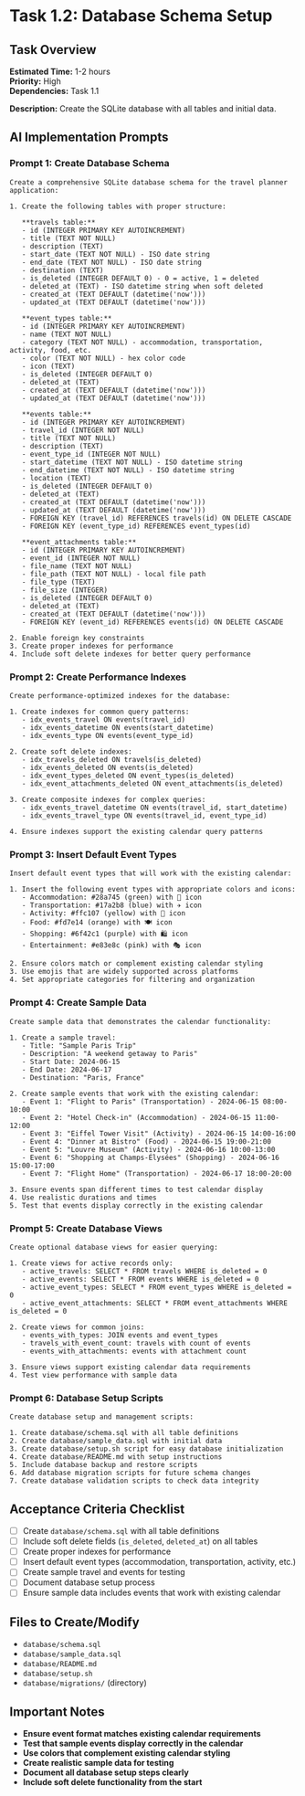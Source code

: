 # Task 1.2: Database Schema Setup

## Task Overview
**Estimated Time:** 1-2 hours  
**Priority:** High  
**Dependencies:** Task 1.1

**Description:** Create the SQLite database with all tables and initial data.

## AI Implementation Prompts

### Prompt 1: Create Database Schema
```
Create a comprehensive SQLite database schema for the travel planner application:

1. Create the following tables with proper structure:

   **travels table:**
   - id (INTEGER PRIMARY KEY AUTOINCREMENT)
   - title (TEXT NOT NULL)
   - description (TEXT)
   - start_date (TEXT NOT NULL) - ISO date string
   - end_date (TEXT NOT NULL) - ISO date string
   - destination (TEXT)
   - is_deleted (INTEGER DEFAULT 0) - 0 = active, 1 = deleted
   - deleted_at (TEXT) - ISO datetime string when soft deleted
   - created_at (TEXT DEFAULT (datetime('now')))
   - updated_at (TEXT DEFAULT (datetime('now')))

   **event_types table:**
   - id (INTEGER PRIMARY KEY AUTOINCREMENT)
   - name (TEXT NOT NULL)
   - category (TEXT NOT NULL) - accommodation, transportation, activity, food, etc.
   - color (TEXT NOT NULL) - hex color code
   - icon (TEXT)
   - is_deleted (INTEGER DEFAULT 0)
   - deleted_at (TEXT)
   - created_at (TEXT DEFAULT (datetime('now')))
   - updated_at (TEXT DEFAULT (datetime('now')))

   **events table:**
   - id (INTEGER PRIMARY KEY AUTOINCREMENT)
   - travel_id (INTEGER NOT NULL)
   - title (TEXT NOT NULL)
   - description (TEXT)
   - event_type_id (INTEGER NOT NULL)
   - start_datetime (TEXT NOT NULL) - ISO datetime string
   - end_datetime (TEXT NOT NULL) - ISO datetime string
   - location (TEXT)
   - is_deleted (INTEGER DEFAULT 0)
   - deleted_at (TEXT)
   - created_at (TEXT DEFAULT (datetime('now')))
   - updated_at (TEXT DEFAULT (datetime('now')))
   - FOREIGN KEY (travel_id) REFERENCES travels(id) ON DELETE CASCADE
   - FOREIGN KEY (event_type_id) REFERENCES event_types(id)

   **event_attachments table:**
   - id (INTEGER PRIMARY KEY AUTOINCREMENT)
   - event_id (INTEGER NOT NULL)
   - file_name (TEXT NOT NULL)
   - file_path (TEXT NOT NULL) - local file path
   - file_type (TEXT)
   - file_size (INTEGER)
   - is_deleted (INTEGER DEFAULT 0)
   - deleted_at (TEXT)
   - created_at (TEXT DEFAULT (datetime('now')))
   - FOREIGN KEY (event_id) REFERENCES events(id) ON DELETE CASCADE

2. Enable foreign key constraints
3. Create proper indexes for performance
4. Include soft delete indexes for better query performance
```

### Prompt 2: Create Performance Indexes
```
Create performance-optimized indexes for the database:

1. Create indexes for common query patterns:
   - idx_events_travel ON events(travel_id)
   - idx_events_datetime ON events(start_datetime)
   - idx_events_type ON events(event_type_id)

2. Create soft delete indexes:
   - idx_travels_deleted ON travels(is_deleted)
   - idx_events_deleted ON events(is_deleted)
   - idx_event_types_deleted ON event_types(is_deleted)
   - idx_event_attachments_deleted ON event_attachments(is_deleted)

3. Create composite indexes for complex queries:
   - idx_events_travel_datetime ON events(travel_id, start_datetime)
   - idx_events_travel_type ON events(travel_id, event_type_id)

4. Ensure indexes support the existing calendar query patterns
```

### Prompt 3: Insert Default Event Types
```
Insert default event types that will work with the existing calendar:

1. Insert the following event types with appropriate colors and icons:
   - Accommodation: #28a745 (green) with 🏨 icon
   - Transportation: #17a2b8 (blue) with ✈️ icon
   - Activity: #ffc107 (yellow) with 🎯 icon
   - Food: #fd7e14 (orange) with 🍽️ icon
   - Shopping: #6f42c1 (purple) with 🛍️ icon
   - Entertainment: #e83e8c (pink) with 🎭 icon

2. Ensure colors match or complement existing calendar styling
3. Use emojis that are widely supported across platforms
4. Set appropriate categories for filtering and organization
```

### Prompt 4: Create Sample Data
```
Create sample data that demonstrates the calendar functionality:

1. Create a sample travel:
   - Title: "Sample Paris Trip"
   - Description: "A weekend getaway to Paris"
   - Start Date: 2024-06-15
   - End Date: 2024-06-17
   - Destination: "Paris, France"

2. Create sample events that work with the existing calendar:
   - Event 1: "Flight to Paris" (Transportation) - 2024-06-15 08:00-10:00
   - Event 2: "Hotel Check-in" (Accommodation) - 2024-06-15 11:00-12:00
   - Event 3: "Eiffel Tower Visit" (Activity) - 2024-06-15 14:00-16:00
   - Event 4: "Dinner at Bistro" (Food) - 2024-06-15 19:00-21:00
   - Event 5: "Louvre Museum" (Activity) - 2024-06-16 10:00-13:00
   - Event 6: "Shopping at Champs-Élysées" (Shopping) - 2024-06-16 15:00-17:00
   - Event 7: "Flight Home" (Transportation) - 2024-06-17 18:00-20:00

3. Ensure events span different times to test calendar display
4. Use realistic durations and times
5. Test that events display correctly in the existing calendar
```

### Prompt 5: Create Database Views
```
Create optional database views for easier querying:

1. Create views for active records only:
   - active_travels: SELECT * FROM travels WHERE is_deleted = 0
   - active_events: SELECT * FROM events WHERE is_deleted = 0
   - active_event_types: SELECT * FROM event_types WHERE is_deleted = 0
   - active_event_attachments: SELECT * FROM event_attachments WHERE is_deleted = 0

2. Create views for common joins:
   - events_with_types: JOIN events and event_types
   - travels_with_event_count: travels with count of events
   - events_with_attachments: events with attachment count

3. Ensure views support existing calendar data requirements
4. Test view performance with sample data
```

### Prompt 6: Database Setup Scripts
```
Create database setup and management scripts:

1. Create database/schema.sql with all table definitions
2. Create database/sample_data.sql with initial data
3. Create database/setup.sh script for easy database initialization
4. Create database/README.md with setup instructions
5. Include database backup and restore scripts
6. Add database migration scripts for future schema changes
7. Create database validation scripts to check data integrity
```

## Acceptance Criteria Checklist
- [ ] Create `database/schema.sql` with all table definitions
- [ ] Include soft delete fields (`is_deleted`, `deleted_at`) on all tables
- [ ] Create proper indexes for performance
- [ ] Insert default event types (accommodation, transportation, activity, etc.)
- [ ] Create sample travel and events for testing
- [ ] Document database setup process
- [ ] Ensure sample data includes events that work with existing calendar

## Files to Create/Modify
- `database/schema.sql`
- `database/sample_data.sql`
- `database/README.md`
- `database/setup.sh`
- `database/migrations/` (directory)

## Important Notes
- **Ensure event format matches existing calendar requirements**
- **Test that sample events display correctly in the calendar**
- **Use colors that complement existing calendar styling**
- **Create realistic sample data for testing**
- **Document all database setup steps clearly**
- **Include soft delete functionality from the start**
